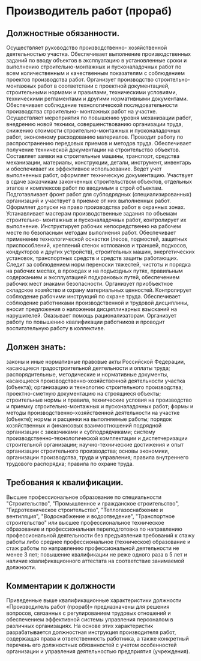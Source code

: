 # Производитель работ (прораб)

## Должностные обязанности.
Осуществляет руководство производственно-
хозяйственной деятельностью участка. Обеспечивает выполнение производственных
заданий по вводу объектов в эксплуатацию в установленные сроки и выполнению
строительно-монтажных и пусконаладочных работ по всем количественным и
качественным показателям с соблюдением проектов производства работ. Организует
производство строительно-монтажных работ в соответствии с проектной
документацией, строительными нормами и правилами, техническими условиями,
техническими регламентами и другими нормативными документами. Обеспечивает
соблюдение технологической последовательности производства строительно-
монтажных работ на участке. Осуществляет мероприятия по повышению уровня
механизации работ, внедрению новой техники, совершенствованию организации
труда, снижению стоимости строительно-монтажных и пусконаладочных работ,
экономному расходованию материалов. Проводит работу по распространению
передовых приемов и методов труда. Обеспечивает получение технической
документации на строительство объектов. Составляет заявки на строительные
машины, транспорт, средства механизации, материалы, конструкции, детали,
инструмент, инвентарь и обеспечивает их эффективное использование. Ведет учет
выполненных работ, оформляет техническую документацию. Участвует в сдаче
заказчикам законченных строительством объектов, отдельных этапов и комплексов
работ по вводимым в строй объектам. Подготавливает фронт работ для
субподрядных (специализированных) организаций и участвует в приемке от них
выполненных работ. Оформляет допуски на право производства работ в охранных
зонах. Устанавливает мастерам производственные задания по объемам строительно-
монтажных и пусконаладочных работ, контролирует их выполнение. Инструктирует
рабочих непосредственно на рабочем месте по безопасным методам выполнения
работ. Обеспечивает применение технологической оснастки (лесов, подмостей,
защитных приспособлений, креплений стенок котлованов и траншей, подкосов,
кондукторов и других устройств), строительных машин, энергетических установок,
транспортных средств и средств защиты работающих. Следит за соблюдением норм
переноски тяжестей, чистоты и порядка на рабочих местах, в проходах и на
подъездных путях, правильным содержанием и эксплуатацией подкрановых путей,
обеспечением рабочих мест знаками безопасности. Организует приобъектное
складское хозяйство и охрану материальных ценностей. Контролирует соблюдение
рабочими инструкций по охране труда. Обеспечивает соблюдение работниками
производственной и трудовой дисциплины, вносит предложения о наложении
дисциплинарных взысканий на нарушителей. Оказывает помощь рационализаторам.
Организует работу по повышению квалификации работников и проводит
воспитательную работу в коллективе.

## Должен знать:
законы и иные нормативные правовые акты Российской
Федерации, касающиеся градостроительной деятельности и оплаты труда;
распорядительные, методические и нормативные документы, касающиеся
производственно-хозяйственной деятельности участка (объекта); организацию и
технологию строительного производства; проектно-сметную документацию на
строящиеся объекты; строительные нормы и правила, технические условия на
производство и приемку строительно-монтажных и пусконаладочных работ; формы и
методы производственно-хозяйственной деятельности на участке (объекте); нормы
и расценки на выполняемые работы; порядок хозяйственных и финансовых
взаимоотношений подрядной организации с заказчиками и субподрядчиками; систему
производственно-технологической комплектации и диспетчеризации строительной
организации; научно-технические достижения и опыт организации строительного
производства; основы экономики, организации производства, труда и управления;
правила внутреннего трудового распорядка; правила по охране труда.

## Требования к квалификации.
Высшее профессиональное образование по
специальности "Строительство", "Промышленное и гражданское строительство",
"Гидротехническое строительство", "Теплогазоснабжение и вентиляция",
"Водоснабжение и водоотведение", "Транспортное строительство" или высшее
профессиональное техническое образование и профессиональная переподготовка по
направлению профессиональной деятельности без предъявления требований к стажу
работы либо среднее профессиональное (техническое) образование и стаж работы
по направлению профессиональной деятельности не менее 3 лет; повышение
квалификации не реже одного раза в 5 лет и наличие квалификационного аттестата
на соответствие занимаемой должности.

## Комментарии к должности

Приведенные выше квалификационные характеристики должности «Производитель
работ (прораб)» предназначены для решения вопросов, связанных с регулированием
трудовых отношений и обеспечением эффективной системы управления персоналом в
различных организациях. На основе этих характеристик разрабатывается
должностная инструкция производителя работ, содержащая права и ответственность
работника, а также конкретный перечень его должностных обязанностей с учетом
особенностей организации и управления деятельностью предприятия (учреждения).

